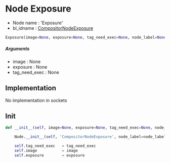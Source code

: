 # Node Exposure

- Node name : 'Exposure'
- bl_idname : [CompositorNodeExposure](https://docs.blender.org/api/current/bpy.types.CompositorNodeExposure.html)


``` python
Exposure(image=None, exposure=None, tag_need_exec=None, node_label=None, node_color=None, **kwargs)
```
##### Arguments

- image : None
- exposure : None
- tag_need_exec : None

## Implementation

No implementation in sockets

## Init

``` python
def __init__(self, image=None, exposure=None, tag_need_exec=None, node_label=None, node_color=None, **kwargs):

    Node.__init__(self, 'CompositorNodeExposure', node_label=node_label, node_color=node_color, **kwargs)

    self.tag_need_exec   = tag_need_exec
    self.image           = image
    self.exposure        = exposure
```

